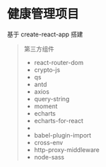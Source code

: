 # 健康管理项目

基于 create-react-app 搭建

> 第三方组件
> * react-router-dom
> * crypto-js
> * qs
> * antd
> * axios
> * query-string
> * moment
> * echarts
> * echarts-for-react
> *
> * babel-plugin-import
> * cross-env
> * http-proxy-middleware
> * node-sass